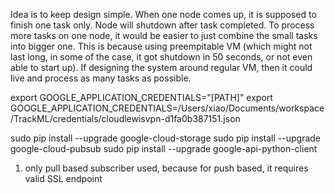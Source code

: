 Idea is to keep design simple. When one node comes up, it is supposed to finish one task only.
Node will shutdown after task completed. To process more tasks on one node, it would be easier to just combine the small tasks into bigger one.
This is because using preempitable VM (which might not last long, in some of the case, it got shutdown in 50 seconds, or not even able to start up). If designing the system around regular VM, then it could live and process as many tasks as possible.

export GOOGLE_APPLICATION_CREDENTIALS="[PATH]"
export GOOGLE_APPLICATION_CREDENTIALS=/Users/xiao/Documents/workspace/TrackML/credentials/cloudlewisvpn-d1fa0b387151.json


sudo pip install --upgrade google-cloud-storage
sudo pip install --upgrade google-cloud-pubsub
sudo pip install --upgrade google-api-python-client

1. only pull based subscriber used, because for push based, it requires valid SSL endpoint